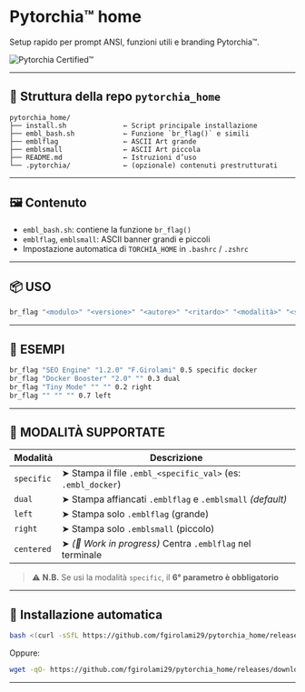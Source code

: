 # Pytorchia™ home

Setup rapido per prompt ANSI, funzioni utili e branding Pytorchia™.

![Pytorchia Certified™](https://img.shields.io/badge/Pytorchia%E2%84%A2-Certified-29abe2?style=for-the-badge&logo=github)

---

## 📁 Struttura della repo `pytorchia_home`

```
pytorchia_home/
├── install.sh              ← Script principale installazione
├── embl_bash.sh            ← Funzione `br_flag()` e simili
├── emblflag                ← ASCII Art grande
├── emblsmall               ← ASCII Art piccola
├── README.md               ← Istruzioni d’uso
└── .pytorchia/             ← (opzionale) contenuti prestrutturati
```

---

## 🖼 Contenuto

-   `embl_bash.sh`: contiene la funzione `br_flag()`
-   `emblflag`, `emblsmall`: ASCII banner grandi e piccoli
-   Impostazione automatica di `TORCHIA_HOME` in `.bashrc` / `.zshrc`

---

## 📦 USO

```bash
br_flag "<modulo>" "<versione>" "<autore>" "<ritardo>" "<modalità>" "<specific_val>"
```

---

## 📘 ESEMPI

```bash
br_flag "SEO Engine" "1.2.0" "F.Girolami" 0.5 specific docker
br_flag "Docker Booster" "2.0" "" 0.3 dual
br_flag "Tiny Mode" "" "" 0.2 right
br_flag "" "" "" 0.7 left
```

---

## 🎨 MODALITÀ SUPPORTATE

| Modalità   | Descrizione                                                  |
| ---------- | ------------------------------------------------------------ |
| `specific` | ➤ Stampa il file `.embl_<specific_val>` (es: `.embl_docker`) |
| `dual`     | ➤ Stampa affiancati `.emblflag` e `.emblsmall` _(default)_   |
| `left`     | ➤ Stampa solo `.emblflag` (grande)                           |
| `right`    | ➤ Stampa solo `.emblsmall` (piccolo)                         |
| `centered` | ➤ _(🧪 Work in progress)_ Centra `.emblflag` nel terminale   |

> ⚠️ **N.B.** Se usi la modalità `specific`, il **6° parametro è obbligatorio**

---

## 🧪 Installazione automatica

```bash
bash <(curl -sSfL https://github.com/fgirolami29/pytorchia_home/releases/download/v1.5.6/install.sh)
```

Oppure:

```bash
wget -qO- https://github.com/fgirolami29/pytorchia_home/releases/download/v1.5.6/install.sh | bash
```

---
